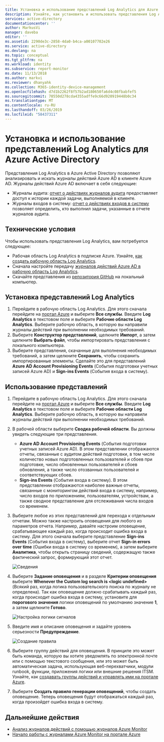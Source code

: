 ```yaml
---
title: Установка и использование представлений Log Analytics для Azure Active Directory (предварительная версия) | Документация Майкрософт
description: Узнайте, как установить и использовать представления Log Analytics для Azure Active Directory (предварительная версия).
services: active-directory
documentationcenter: ''
author: MarkusVi
manager: daveba
editor: ''
ms.assetid: 2290de3c-2858-4da0-b4ca-a00107702e26
ms.service: active-directory
ms.devlang: na
ms.topic: conceptual
ms.tgt_pltfrm: na
ms.workload: identity
ms.subservice: report-monitor
ms.date: 11/13/2018
ms.author: markvi
ms.reviewer: dhanyahk
ms.collection: M365-identity-device-management
ms.openlocfilehash: d7d1b2262f8f57b2ad180650fa6d4c08fbabfef5
ms.sourcegitcommit: 70550d278cda4355adffe9c66d920919448b0c34
ms.translationtype: MT
ms.contentlocale: ru-RU
ms.lasthandoff: 03/26/2019
ms.locfileid: "58437311"
---
```

# <a name="install-and-use-the-log-analytics-views-for-azure-active-directory"></a>Установка и использование представлений Log Analytics для Azure Active Directory

Представления Log Analytics в Azure Active Directory позволяют анализировать и искать журналы действий Azure AD в клиенте Azure AD. Журналы действий Azure AD включает в себя следующие:

* Журналы аудита: [отчет о действиях журналов аудита](concept-audit-logs.md) предоставляет доступ к истории каждой задачи, выполняемой в клиенте.
* Журналы входов в систему: [отчет о действиях входов в систему](concept-sign-ins.md) позволяет определить, кто выполнил задачи, указанные в отчете журналов аудита.

## <a name="prerequisites"></a>Технические условия

Чтобы использовать представления Log Analytics, вам потребуется следующее:

* Рабочая область Log Analytics в подписке Azure. Узнайте, [как создать рабочую область Log Analytics](https://docs.microsoft.com/azure/log-analytics/log-analytics-quick-create-workspace).
* Сначала настройте передачу [журналов действий Azure AD в рабочую область Log Analytics](howto-integrate-activity-logs-with-log-analytics.md).
* Скачайте представления из [репозитория GitHub](https://aka.ms/AADLogAnalyticsviews) на локальный компьютер.

## <a name="install-the-log-analytics-views"></a>Установка представлений Log Analytics

1. Перейдите в рабочую область Log Analytics. Для этого сначала перейдите на [портал Azure](https://portal.azure.com) и выберите **Все службы**. Введите **Log Analytics** в текстовом поле и выберите **Рабочие области Log Analytics**. Выберите рабочую область, в которую вы направили журналы действий при выполнении необходимых требований.
2. Выберите **Конструктор представлений**, щелкните **Импорт**, а затем щелкните **Выбрать файл**, чтобы импортировать представления с локального компьютера.
3. Выберите представления, скачанные для выполнения необходимых требований, а затем щелкните **Сохранить**, чтобы сохранить импортированные элементы. Сделайте это для представлений **Azure AD Account Provisioning Events** (События подготовки учетных записей Azure AD) и **Sign-ins Events** (События входа в систему).

## <a name="use-the-views"></a>Использование представлений

1. Перейдите в рабочую область Log Analytics. Для этого сначала перейдите на [портал Azure](https://portal.azure.com) и выберите **Все службы**. Введите **Log Analytics** в текстовом поле и выберите **Рабочие области Log Analytics**. Выберите рабочую область, в которую вы направили журналы действий при выполнении необходимых требований.

2. В рабочей области выберите **Сводка рабочей области**. Вы должны увидеть следующие три представления.

    * **Azure AD Account Provisioning Events** (События подготовки учетных записей Azure AD). В этом представлении отображаются отчеты, связанные с аудитом действий подготовки, в том числе количество новых подготовленных пользователей и сбоев при подготовке, число обновленных пользователей и сбоев обновления, а также число отозванных пользователей и соответствующих сбоев.    
    * **Sign-ins Events** (События входа в систему). В этом представлении отображаются наиболее важные отчеты, связанные с мониторингом действий входа в систему, например, число входов по приложениям, пользователям, устройствам, а также сводное представление для отслеживания числа входов со временем.

3. Выберите любое из этих представлений для перехода к отдельным отчетам. Можно также настроить оповещения для любого из параметров отчета. Например, давайте настроим оповещение, срабатывающее каждый раз, когда происходит ошибка входа в систему. Для этого сначала выберите представление **Sign-ins Events** (События входа в систему), выберите отчет **Sign-in errors over time** (Ошибки входа в систему со временем), а затем выберите **Аналитика**, чтобы открыть страницу сведений, содержащую также фактический запрос, формирующий этот отчет. 

    ![Сведения](./media/howto-install-use-log-analytics-views/details.png)


4. Выберите **Задание оповещения** и в разделе **Критерии оповещения** выберите **Whenever the Custom log search is &lt;logic undefined&gt;** (Всякий раз, когда логика пользовательского поиска по журналу не определена). Так как оповещение должно срабатывать каждый раз, когда происходит ошибка входа в систему, установите для **порогового значения** логики оповещений по умолчанию значение **1**, а затем щелкните **Готово**. 

    ![Настройка логики сигналов](./media/howto-install-use-log-analytics-views/configure-signal-logic.png)

5. Введите имя и описание оповещения и задайте уровень серьезности **Предупреждение**.

    ![Создание правила](./media/howto-install-use-log-analytics-views/create-rule.png)

6. Выберите группу действий для оповещения. В принципе это может быть команда, которую вы хотите уведомлять по электронной почте или с помощью текстового сообщения, или это может быть автоматическая задача, использующая веб-перехватчики, модули runbook, функции, приложения логики или внешние решения ITSM. Узнайте, как [создавать группы действий и управлять ими на портале Azure](https://docs.microsoft.com/azure/monitoring-and-diagnostics/monitoring-action-groups).

7. Выберите **Создать правило генерации оповещений**, чтобы создать оповещение. Теперь оповещения будут отображаться каждый раз, когда произойдет ошибка входа в систему.

## <a name="next-steps"></a>Дальнейшие действия

* [Анализ журналов действий с помощью журналов Azure Monitor](howto-analyze-activity-logs-log-analytics.md)
* [Начало работы с журналами Azure Monitor на портале Azure](https://docs.microsoft.com/azure/log-analytics/query-language/get-started-analytics-portal)
